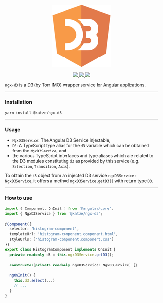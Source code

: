 <p align="center">
  <img src="docs/assets/logo.png" />
</p>
<p align="center">
  <a href="https://www.npmjs.com/package/@katze/ngx-d3">
    <img src="https://img.shields.io/npm/dt/@katze/ngx-d3.svg" />
  </a>  
  <a href="https://www.npmjs.com/package/@katze/ngx-d3">
    <img src="https://img.shields.io/npm/l/@katze/ngx-d3.svg" />
  </a>
  <a href="https://travis-ci.org/ZeevKatz/ngx-d3">
    <img src="https://api.travis-ci.org/ZeevKatz/ngx-d3.svg?branch=master" />
  </a>
</p>

`ngx-d3` is a [D3](https://github.com/d3/d3) (by Tom IMO) wrapper service for [Angular](https://angular.io/) applications.

---
### Installation

```
yarn install @katze/ngx-d3
```
---
### Usage

* `NgxD3Service`: The Angular D3 Service injectable,
* `D3`: A TypeScript type alias for the `d3` variable which can be obtained from the `NgxD3Service`, and
* the various TypeScript interfaces and type aliases which are related to the D3 modules constituting `d3` as provided by this service (e.g. `Selection`, `Transition`, `Axis`). 

To obtain the `d3` object from an injected D3 service `ngxD3Service: NgxD3Service`, it offers a method `ngxD3Service.getD3()` with return type `D3`. 

---
### How to use

```ts
import { Component, OnInit } from '@angular/core';
import { NgxD3Service } from '@katze/ngx-d3';

@Component({
  selector: 'histogram-component',
  templateUrl: 'histogram-component.component.html',
  styleUrls: ['histogram-component.component.css']
})
export class HistogramComponent implements OnInit {
  private readonly d3 = this.ngxD3Service.getD3();

  constructor(private readonly ngxD3Service: NgxD3Service) {}

  ngOnInit() {
    this.d3.select(...)
    // ...
  }
}
```
